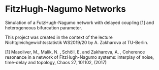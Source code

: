 # FitzHugh-Nagumo Networks
Simulation of a FutzHugh-Nagumo network with delayed coupling [1] and heterogeneous bifurcation parameter.

This project was created in the context of the lecture Nichtgleichgewichtsstatistik WS2019/20 by A. Zakharova at TU-Berlin.

[1] Masoliver, M., Malik, N. , Schöll, E. and Zakharova, A. , Coherence resonance in a network of
FitzHugh-Nagumo systems: interplay of noise, time-delay and topology, Chaos 27, 101102, (2017)

